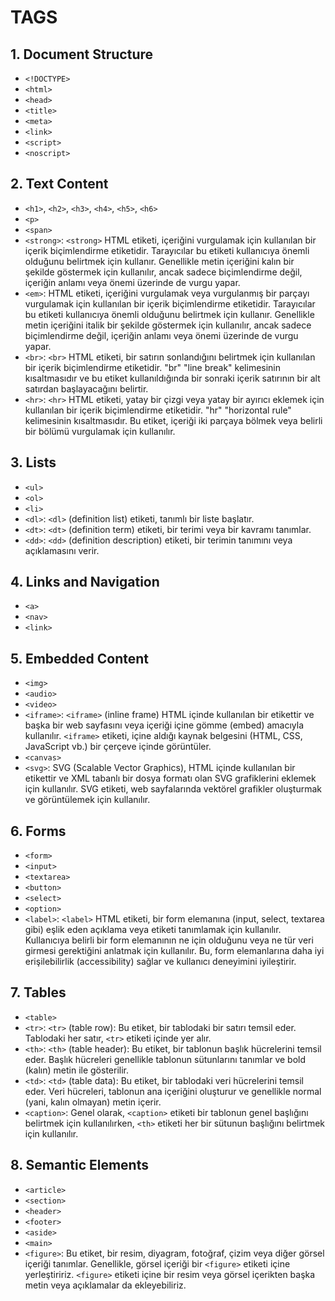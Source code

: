
# TAGS

## 1. Document Structure

- `<!DOCTYPE>`
- `<html>`
- `<head>`
- `<title>`
- `<meta>`
- `<link>`
- `<script>`
- `<noscript>`

## 2. Text Content

- `<h1>`, `<h2>`, `<h3>`, `<h4>`, `<h5>`, `<h6>`
- `<p>`
- `<span>`
- `<strong>`: `<strong>` HTML etiketi, içeriğini vurgulamak için kullanılan bir içerik biçimlendirme etiketidir. Tarayıcılar bu etiketi kullanıcıya önemli olduğunu belirtmek için kullanır. Genellikle metin içeriğini kalın bir şekilde göstermek için kullanılır, ancak sadece biçimlendirme değil, içeriğin anlamı veya önemi üzerinde de vurgu yapar.
- `<em>`: HTML etiketi, içeriğini vurgulamak veya vurgulanmış bir parçayı vurgulamak için kullanılan bir içerik biçimlendirme etiketidir. Tarayıcılar bu etiketi kullanıcıya önemli olduğunu belirtmek için kullanır. Genellikle metin içeriğini italik bir şekilde göstermek için kullanılır, ancak sadece biçimlendirme değil, içeriğin anlamı veya önemi üzerinde de vurgu yapar.
- `<br>`: `<br>` HTML etiketi, bir satırın sonlandığını belirtmek için kullanılan bir içerik biçimlendirme etiketidir. "br" "line break" kelimesinin kısaltmasıdır ve bu etiket kullanıldığında bir sonraki içerik satırının bir alt satırdan başlayacağını belirtir.
- `<hr>`: `<hr>` HTML etiketi, yatay bir çizgi veya yatay bir ayırıcı eklemek için kullanılan bir içerik biçimlendirme etiketidir. "hr" "horizontal rule" kelimesinin kısaltmasıdır. Bu etiket, içeriği iki parçaya bölmek veya belirli bir bölümü vurgulamak için kullanılır.

## 3. Lists

- `<ul>`
- `<ol>`
- `<li>`
- `<dl>`: `<dl>` (definition list) etiketi, tanımlı bir liste başlatır.
- `<dt>`: `<dt>` (definition term) etiketi, bir terimi veya bir kavramı tanımlar.
- `<dd>`: `<dd>` (definition description) etiketi, bir terimin tanımını veya açıklamasını verir.

## 4. Links and Navigation

- `<a>`
- `<nav>`
- `<link>`

## 5. Embedded Content

- `<img>`
- `<audio>`
- `<video>`
- `<iframe>`: `<iframe>` (inline frame) HTML içinde kullanılan bir etikettir ve başka bir web sayfasını veya içeriği içine gömme (embed) amacıyla kullanılır. `<iframe>` etiketi, içine aldığı kaynak belgesini (HTML, CSS, JavaScript vb.) bir çerçeve içinde görüntüler.
- `<canvas>`
- `<svg>`: SVG (Scalable Vector Graphics), HTML içinde kullanılan bir etikettir ve XML tabanlı bir dosya formatı olan SVG grafiklerini eklemek için kullanılır. SVG etiketi, web sayfalarında vektörel grafikler oluşturmak ve görüntülemek için kullanılır.

## 6. Forms

- `<form>`
- `<input>`
- `<textarea>`
- `<button>`
- `<select>`
- `<option>`
- `<label>`: `<label>` HTML etiketi, bir form elemanına (input, select, textarea gibi) eşlik eden açıklama veya etiketi tanımlamak için kullanılır. Kullanıcıya belirli bir form elemanının ne için olduğunu veya ne tür veri girmesi gerektiğini anlatmak için kullanılır. Bu, form elemanlarına daha iyi erişilebilirlik (accessibility) sağlar ve kullanıcı deneyimini iyileştirir.




## 7. Tables

- `<table>`
- `<tr>`: `<tr>` (table row): Bu etiket, bir tablodaki bir satırı temsil eder. Tablodaki her satır, `<tr>` etiketi içinde yer alır.
- `<th>`: `<th>` (table header): Bu etiket, bir tablonun başlık hücrelerini temsil eder. Başlık hücreleri genellikle tablonun sütunlarını tanımlar ve bold (kalın) metin ile gösterilir.
- `<td>`: `<td>` (table data): Bu etiket, bir tablodaki veri hücrelerini temsil eder. Veri hücreleri, tablonun ana içeriğini oluşturur ve genellikle normal (yani, kalın olmayan) metin içerir.
- `<caption>`: Genel olarak, `<caption>` etiketi bir tablonun genel başlığını belirtmek için kullanılırken, `<th>` etiketi her bir sütunun başlığını belirtmek için kullanılır.

## 8. Semantic Elements 

- `<article>`
- `<section>`
- `<header>`
- `<footer>`
- `<aside>`
- `<main>`
- `<figure>`: Bu etiket, bir resim, diyagram, fotoğraf, çizim veya diğer görsel içeriği tanımlar. Genellikle, görsel içeriği bir `<figure>` etiketi içine yerleştiririz. `<figure>` etiketi içine bir resim veya görsel içerikten başka metin veya açıklamalar da ekleyebiliriz.


